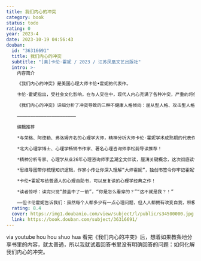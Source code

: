 ```yaml
---
title: 我们内心的冲突
category: book
status: todo
rating: 0
year: 2023-4
date: 2023-10-19 04:56:43
douban:
  id: "36316691"
  title: 我们内心的冲突
  subtitle: "[美]卡伦·霍妮 / 2023 / 江苏凤凰文艺出版社"
  intro: >-
    内容简介

    《我们内心的冲突》是美国心理大师卡伦•霍妮的代表作。

    卡伦·霍妮指出，受社会文化影响，在与人交往中，现代人内心充满了各种冲突，严重的将使人患上“神经症”（包括抑郁在内的所有心理失衡）。患者往往虚构出一个理想的自我，却总无法达到理想状态，从而干扰到正常生活。

    《我们内心的冲突》详细分析了冲突导致的三种不健康人格倾向：屈从型人格、攻击型人格和孤僻型人格，并进一步分析了这些人格的表现，以及后果，即各种负面情绪和倾向，这将阻碍现实生活的前进。但卡伦最后也乐观地指出，理解了这些冲突的条件和机制，人便可以改变自己，成为更好的自己。

    ——————————————————————

    编辑推荐

    *与荣格、阿德勒、弗洛姆齐名的心理学大师，精神分析大师卡伦·霍妮学术成熟期的代表作。

    *北大心理学博士、心理学畅销书作家、著名心理咨询师李松蔚导读推荐！

    *精神分析专家、心理学从业26年心理咨询师李孟潮全文伴读，厘清关键概念，这次彻底读懂心理学经典。

    *思维导图带你梳理知识逻辑，作家小传让你深入理解“大师霍妮”，独创书签令你牢记霍妮“箴言”。

    *卡伦•霍妮写给普通人的心理自助书，可以反复读的心理学经典之作！

    *读者惊呼：读完只觉“膝盖中了一箭”，“你是怎么看穿的？”“这不就是我？！”

    ——但卡伦霍妮告诉我们：虽然每个人都多少有一点心理问题，但人人都拥有改变自我，积极向上的力量！
  rating: 8.4
  cover: https://img1.doubanio.com/view/subject/l/public/s34500000.jpg
  link: https://book.douban.com/subject/36316691/
---
```


via youtube hou hou shuo hua 看完《我们内心的冲突》后，想着如果教条地分享书里的内容，就太普通，所以我就试着回答书里没有明确回答的问题：如何化解我们内心的冲突。
